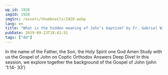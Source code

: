 ```yaml
---
wp_id: 1926
imgId: 1928
imgSrc: /assets/thumbnails/1928.webp
lang: en
title: "What is the hidden meaning of John’s baptism? by Fr. Gabriel Wissa"
pubDate: 2019-09-23T18:42:51
tags: ["dd"]
---
```


<!-- page: 6 -->

<p>In the name of the Father, the Son, the Holy Spirit one God Amen Study with us the Gospel of John on Coptic Orthodox Answers Deep Dive! In this session, we explore together the background of the Gospel of John (john ‘1:14- 33’)</p>

<p>&nbsp;</p>

